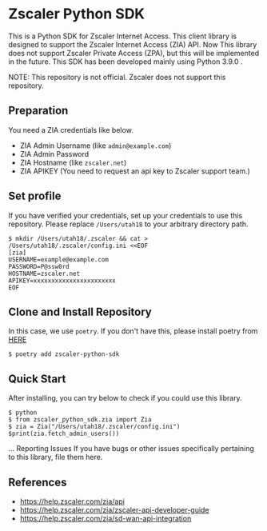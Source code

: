 # Zscaler Python SDK
This is a Python SDK for Zscaler Internet Access. This client library is designed to support the Zscaler Internet Access (ZIA) API. Now This library does not support Zscaler Private Access (ZPA), but this will be implemented in the future.
This SDK has been developed mainly using Python 3.9.0 .

NOTE: This repository is not official. Zscaler does not support this repository.

## Preparation
You need a ZIA credentials like below.
- ZIA Admin Username (like `admin@example.com`)
- ZIA Admin Password
- ZIA Hostname (like `zscaler.net`)
- ZIA APIKEY (You need to request an api key to Zscaler support team.)

## Set profile
If you have verified your credentials, set up your credentials to use this repository. Please replace `/Users/utah18` to your arbitrary directory path.

```
$ mkdir /Users/utah18/.zscaler && cat > /Users/utah18/.zscaler/config.ini <<EOF
[zia]
USERNAME=example@example.com
PASSWORD=P@ssw0rd
HOSTNAME=zscaler.net
APIKEY=xxxxxxxxxxxxxxxxxxxxxxx
EOF
```

## Clone and Install Repository
In this case, we use `poetry`. If you don't have this, please install poetry from [HERE](https://python-poetry.org/docs/)
```
$ poetry add zscaler-python-sdk
```

## Quick Start
After installing, you can try below to check if you could use this library.
```
$ python
$ from zscaler_python_sdk.zia import Zia
$ zia = Zia("/Users/utah18/.zscaler/config.ini")
$print(zia.fetch_admin_users())
```

...
Reporting Issues
If you have bugs or other issues specifically pertaining to this library, file them here.

## References
- https://help.zscaler.com/zia/api
- https://help.zscaler.com/zia/zscaler-api-developer-guide
- https://help.zscaler.com/zia/sd-wan-api-integration
